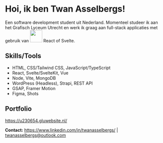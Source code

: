 # Hoi, ik ben Twan Asselbergs!

Een software development student uit Nederland. Momenteel studeer ik aan het Grafisch Lyceum Utrecht en werk ik graag aan full-stack applicaties met gebruik van <img src="https://cdn.jsdelivr.net/gh/devicons/devicon/icons/react/react-original.svg" width="40" height="40"/> React of Svelte.

## Skills/Tools
- HTML, CSS/Tailwind CSS, JavaScript/TypeScript
- React, Svelte/SvelteKit, Vue
- Node, Vite, MongoDB
- WordPress (Headless), Strapi, REST API
- GSAP, Framer Motion
- Figma, Shots

## Portfolio

https://u230654.gluwebsite.nl/

**Contact:** https://www.linkedin.com/in/twanasselbergs/ | twanasselbergs@outlook.com
